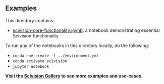 ## Examples

This directory contains:
  - [scivision-core-functionality.ipynb](./scivision-core-functionality.ipynb): a notebook demonstrating essential Scivision functionality
  
To run any of the notebooks in this directory locally, do the following:

- `conda env create -f ../environment.yml`
- `conda activate scivision`
-  `jupyter notebook`

**Visit the [Scivision Gallery](https://github.com/scivision-gallery) to see more examples and use-cases.**
